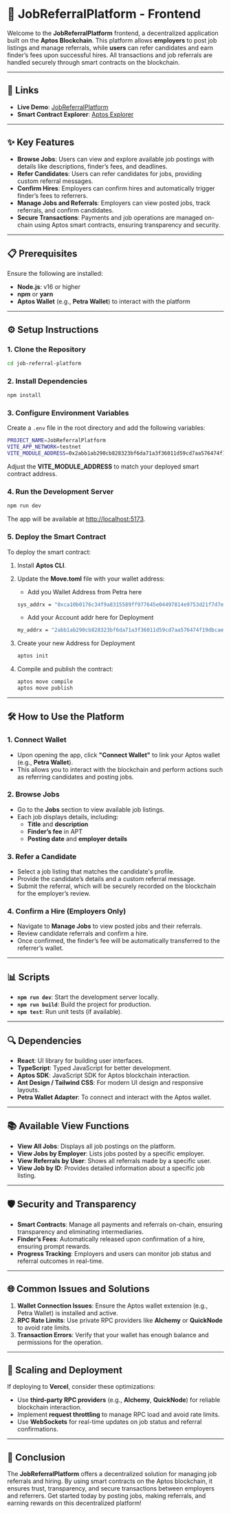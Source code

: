 # 🚀 JobReferralPlatform - Frontend

Welcome to the **JobReferralPlatform** frontend, a decentralized application built on the **Aptos Blockchain**. This platform allows **employers** to post job listings and manage referrals, while **users** can refer candidates and earn finder’s fees upon successful hires. All transactions and job referrals are handled securely through smart contracts on the blockchain.

---

## 🔗 Links

- **Live Demo**: [JobReferralPlatform](https://aptos-job-referral-platform.vercel.app/)
- **Smart Contract Explorer**: [Aptos Explorer](https://explorer.aptoslabs.com/account/0x2abb1ab290cb828323bf6da71a3f36011d59cd7aa576474f19dbcae50521e056/modules/code/JobReferralPlatform?network=testnet)

---

## ✨ Key Features

- **Browse Jobs**: Users can view and explore available job postings with details like descriptions, finder’s fees, and deadlines.
- **Refer Candidates**: Users can refer candidates for jobs, providing custom referral messages.
- **Confirm Hires**: Employers can confirm hires and automatically trigger finder’s fees to referrers.
- **Manage Jobs and Referrals**: Employers can view posted jobs, track referrals, and confirm candidates.
- **Secure Transactions**: Payments and job operations are managed on-chain using Aptos smart contracts, ensuring transparency and security.

---

## 📋 Prerequisites

Ensure the following are installed:

- **Node.js**: v16 or higher
- **npm** or **yarn**
- **Aptos Wallet** (e.g., **Petra Wallet**) to interact with the platform

---

## ⚙️ Setup Instructions

### 1. Clone the Repository

```bash
cd job-referral-platform
```

### 2. Install Dependencies

```bash
npm install
```

### 3. Configure Environment Variables

Create a `.env` file in the root directory and add the following variables:

```bash
PROJECT_NAME=JobReferralPlatform
VITE_APP_NETWORK=testnet
VITE_MODULE_ADDRESS=0x2abb1ab290cb828323bf6da71a3f36011d59cd7aa576474f19dbcae50521e056
```

Adjust the **VITE_MODULE_ADDRESS** to match your deployed smart contract address.

### 4. Run the Development Server

```bash
npm run dev
```

The app will be available at [http://localhost:5173](http://localhost:5173).

### 5. Deploy the Smart Contract

To deploy the smart contract:

1.  Install **Aptos CLI**.
2.  Update the **Move.toml** file with your wallet address:

    - Add you Wallet Address from Petra here

    ```bash
    sys_addrx = "0xca10b0176c34f9a8315589ff977645e04497814e9753d21f7d7e7c3d83aa7b57"
    ```

    - Add your Account addr here for Deployment

    ```bash
    my_addrx = "2abb1ab290cb828323bf6da71a3f36011d59cd7aa576474f19dbcae50521e056"
    ```

3.  Create your new Address for Deployment

    ```bash
    aptos init
    ```

4.  Compile and publish the contract:

    ```bash
    aptos move compile
    aptos move publish
    ```

---

## 🛠 How to Use the Platform

### 1. Connect Wallet

- Upon opening the app, click **"Connect Wallet"** to link your Aptos wallet (e.g., **Petra Wallet**).
- This allows you to interact with the blockchain and perform actions such as referring candidates and posting jobs.

### 2. Browse Jobs

- Go to the **Jobs** section to view available job listings.
- Each job displays details, including:
  - **Title** and **description**
  - **Finder’s fee** in APT
  - **Posting date** and **employer details**

### 3. Refer a Candidate

- Select a job listing that matches the candidate's profile.
- Provide the candidate’s details and a custom referral message.
- Submit the referral, which will be securely recorded on the blockchain for the employer’s review.

### 4. Confirm a Hire (Employers Only)

- Navigate to **Manage Jobs** to view posted jobs and their referrals.
- Review candidate referrals and confirm a hire.
- Once confirmed, the finder’s fee will be automatically transferred to the referrer’s wallet.

---

## 📊 Scripts

- **`npm run dev`**: Start the development server locally.
- **`npm run build`**: Build the project for production.
- **`npm test`**: Run unit tests (if available).

---

## 🔍 Dependencies

- **React**: UI library for building user interfaces.
- **TypeScript**: Typed JavaScript for better development.
- **Aptos SDK**: JavaScript SDK for Aptos blockchain interaction.
- **Ant Design / Tailwind CSS**: For modern UI design and responsive layouts.
- **Petra Wallet Adapter**: To connect and interact with the Aptos wallet.

---

## 📚 Available View Functions

- **View All Jobs**: Displays all job postings on the platform.
- **View Jobs by Employer**: Lists jobs posted by a specific employer.
- **View Referrals by User**: Shows all referrals made by a specific user.
- **View Job by ID**: Provides detailed information about a specific job listing.

---

## 🛡 Security and Transparency

- **Smart Contracts**: Manage all payments and referrals on-chain, ensuring transparency and eliminating intermediaries.
- **Finder’s Fees**: Automatically released upon confirmation of a hire, ensuring prompt rewards.
- **Progress Tracking**: Employers and users can monitor job status and referral outcomes in real-time.

---

## 🌐 Common Issues and Solutions

1. **Wallet Connection Issues**: Ensure the Aptos wallet extension (e.g., Petra Wallet) is installed and active.
2. **RPC Rate Limits**: Use private RPC providers like **Alchemy** or **QuickNode** to avoid rate limits.
3. **Transaction Errors**: Verify that your wallet has enough balance and permissions for the operation.

---

## 🚀 Scaling and Deployment

If deploying to **Vercel**, consider these optimizations:

- Use **third-party RPC providers** (e.g., **Alchemy**, **QuickNode**) for reliable blockchain interaction.
- Implement **request throttling** to manage RPC load and avoid rate limits.
- Use **WebSockets** for real-time updates on job status and referral confirmations.

---

## 🎉 Conclusion

The **JobReferralPlatform** offers a decentralized solution for managing job referrals and hiring. By using smart contracts on the Aptos blockchain, it ensures trust, transparency, and secure transactions between employers and referrers. Get started today by posting jobs, making referrals, and earning rewards on this decentralized platform!
